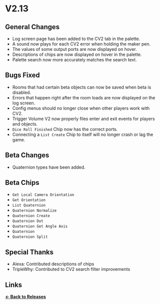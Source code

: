 # V2.13

## General Changes

* Log screen page has been added to the CV2 tab in the palette.
* A sound now plays for each CV2 error when holding the maker pen.
* The values of some output ports are now displayed on hover.
* Descriptions of chips are now displayed on hover in the palette.
* Palette search now more accurately matches the search text.

## Bugs Fixed

* Rooms that had certain beta objects can now be saved when beta is disabled.
* Errors that happen right after the room loads are now displayed on the log screen.
* Config menus should no longer close when other players work with CV2.
* Trigger Volume V2 now properly files enter and exit events for players and objects.
* `Dice Roll Finished` Chip now has the correct ports.
* Connecting a `List Create` Chip to itself will no longer crash or lag the game.

## Beta Changes

* Quaternion types have been added.

## Beta Chips

* `Get Local Camera Orientation`
* `Get Orientation`
* `List Quaternion`
* `Quaternion Normalize`
* `Quaternion Create`
* `Quaternion Dot`
* `Quaternion Get Angle Axis`
* `Quaternion`
* `Quaternion Split`

## Special Thanks

* Alexa: Contributed descriptions of chips
* TripleWhy: Contributed to CV2 search filter improvements

## Links

**[<- Back to Releases](../)**
